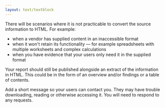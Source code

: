 ```yaml
---
layout: text/textblock
---
```


There will be scenarios where it is not practicable to convert the source information to HTML. For example:

- when a vendor has supplied content in an inaccessible format
- when it won't retain its functionality — for example spreadsheets with multiple worksheets and complex calculations
- when you have evidence that your users only need it in the supplied format

Your report should still be published alongside an extract of the information in HTML. This could be in the form of an overview and/or findings or a table of contents.

Add a short message so your users can contact you. They may have trouble downloading, reading or otherwise accessing it. You will need to respond to any requests.